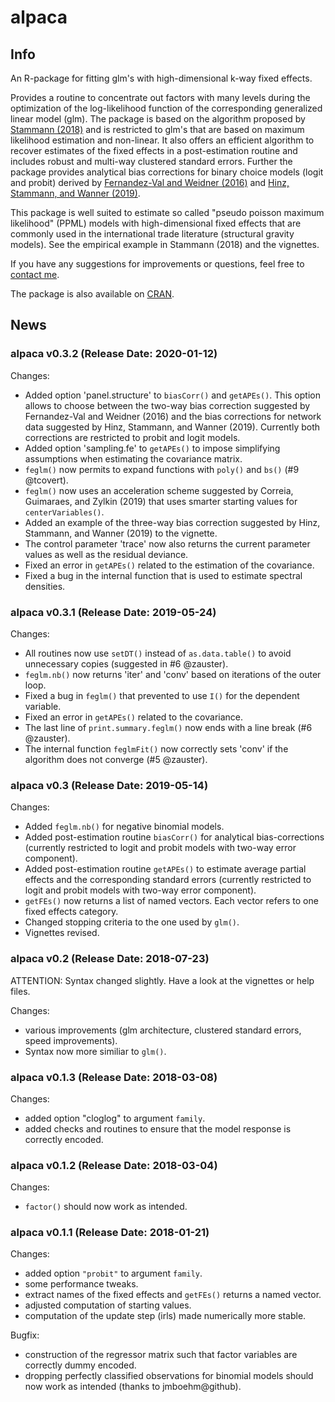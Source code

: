 # alpaca

## Info
An R-package for fitting glm's with high-dimensional k-way fixed effects.

Provides a routine to concentrate out factors with many levels during the optimization of the log-likelihood function of the corresponding generalized linear model (glm). The package is based on the algorithm proposed by [Stammann (2018)](https://arxiv.org/abs/1707.01815) and is restricted to glm's that are based on maximum likelihood estimation and non-linear. It also offers an efficient algorithm to recover estimates of the fixed effects in a post-estimation routine and includes robust and multi-way clustered standard errors. Further the package provides analytical bias corrections for binary choice models (logit and probit) derived by [Fernandez-Val and Weidner (2016)](https://www.sciencedirect.com/science/article/pii/S0304407615002997) and [Hinz, Stammann, and Wanner (2019)](https://julianhinz.com/research/persistent_zeros/persistent_zeros.pdf).

This package is well suited to estimate so called "pseudo poisson maximum likelihood" (PPML) models with high-dimensional fixed effects that are commonly used in the international trade literature (structural gravity models). See the empirical example in Stammann (2018) and the vignettes.

If you have any suggestions for improvements or questions, feel free to [contact me](mailto:Amrei.Stammann@hhu.de).

The package is also available on [CRAN](https://cran.r-project.org/package=alpaca).

## News

### alpaca v0.3.2 (Release Date: 2020-01-12)

Changes:

* Added option 'panel.structure' to `biasCorr()` and `getAPEs()`. This option allows to choose between the two-way bias correction suggested by Fernandez-Val and Weidner (2016) and the bias corrections for network data suggested by Hinz, Stammann, and Wanner (2019). Currently both corrections are restricted to probit and logit models.
* Added option 'sampling.fe' to `getAPEs()` to impose simplifying assumptions when estimating the covariance matrix.
* `feglm()` now permits to expand functions with `poly()` and `bs()` (#9 @tcovert).
* `feglm()` now uses an acceleration scheme suggested by Correia, Guimaraes, and Zylkin (2019) that uses smarter starting values for `centerVariables()`.
* Added an example of the three-way bias correction suggested by Hinz, Stammann, and Wanner (2019) to the vignette.
* The control parameter 'trace' now also returns the current parameter values as well as the residual deviance.
* Fixed an error in `getAPEs()` related to the estimation of the covariance.
* Fixed a bug in the internal function that is used to estimate spectral densities.

### alpaca v0.3.1 (Release Date: 2019-05-24)

Changes:

* All routines now use `setDT()` instead of `as.data.table()` to avoid unnecessary copies (suggested in #6 @zauster).
* `feglm.nb()` now returns 'iter' and 'conv' based on iterations of the outer loop.
* Fixed a bug in `feglm()` that prevented to use `I()` for the dependent variable.
* Fixed an error in `getAPEs()` related to the covariance.
* The last line of `print.summary.feglm()` now ends with a line break (#6 @zauster).
* The internal function `feglmFit()` now correctly sets 'conv' if the algorithm does not converge (#5 @zauster).

### alpaca v0.3 (Release Date: 2019-05-14)

Changes:

* Added `feglm.nb()` for negative binomial models.
* Added post-estimation routine `biasCorr()` for analytical bias-corrections (currently restricted to logit and probit models with two-way error component).
* Added post-estimation routine `getAPEs()` to estimate average partial effects and the corresponding standard errors (currently restricted to logit and probit models with two-way error component).
* `getFEs()` now returns a list of named vectors. Each vector refers to one fixed effects category.
* Changed stopping criteria to the one used by `glm()`.
* Vignettes revised.

### alpaca v0.2 (Release Date: 2018-07-23)

ATTENTION: Syntax changed slightly. Have a look at the vignettes or help files.

Changes:

* various improvements (glm architecture, clustered standard errors, speed improvements).
* Syntax now more similiar to `glm()`.

### alpaca v0.1.3 (Release Date: 2018-03-08)

Changes:

* added option "cloglog" to argument `family`.
* added checks and routines to ensure that the model response is correctly encoded.

### alpaca v0.1.2 (Release Date: 2018-03-04)

Changes:

* `factor()` should now work as intended.

### alpaca v0.1.1 (Release Date: 2018-01-21)

Changes:

* added option `"probit"` to argument `family`.
* some performance tweaks.
* extract names of the fixed effects and `getFEs()` returns a named vector.
* adjusted computation of starting values.
* computation of the update step (irls) made numerically more stable.


Bugfix:

* construction of the regressor matrix such that factor variables are correctly dummy encoded.
* dropping perfectly classified observations for binomial models should now work as intended (thanks to jmboehm@github).
